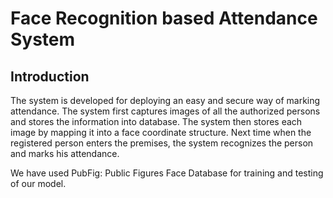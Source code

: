 # Face Recognition based Attendance System
## Introduction
The system is developed for deploying an easy and secure way of marking attendance.
The system first captures images of all the authorized persons and stores the information into database.
The system then stores each image by mapping it into a face coordinate structure.
Next time when the registered person enters the premises, the system recognizes the person and marks his attendance.

We have used PubFig: Public Figures Face Database for training and testing of our model.

